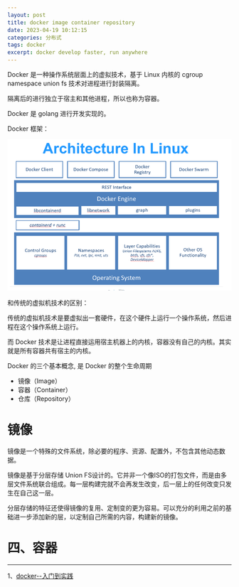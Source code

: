 ```yaml
---
layout: post
title: docker image container repository 
date: 2023-04-19 10:12:15
categories: 分布式
tags: docker 
excerpt: docker develop faster, run anywhere
---
```


Docker 是一种操作系统层面上的虚拟技术，基于 Linux 内核的 cgroup namespace union fs 技术对进程进行封装隔离。 

隔离后的进行独立于宿主和其他进程，所以也称为容器。

Docker 是 golang 进行开发实现的。

Docker 框架：

![](/assets/docker/docker-2023-04-25-19-42-49.png)


和传统的虚拟机技术的区别：

传统的虚拟机技术是要虚拟出一套硬件，在这个硬件上运行一个操作系统，然后进程在这个操作系统上运行。

而 Docker 技术是让进程直接运用宿主机器上的内核，容器没有自己的内核。其实就是所有容器共有宿主的内核。 




Docker 的三个基本概念,  是 Docker 的整个生命周期

- 镜像（Image）
- 容器（Container）
- 仓库（Repository）


# 镜像

镜像是一个特殊的文件系统，除必要的程序、资源、配置外，不包含其他动态数据。

镜像是基于分层存储 Union FS设计的。它并非一个像ISO的打包文件，而是由多层文件系统联合组成。每一层构建完就不会再发生改变，后一层上的任何改变只发生在自己这一层。

分层存储的特征还使得镜像的复用、定制变的更为容易。可以充分的利用之前的基础进一步添加新的层，以定制自己所需的内容，构建新的镜像。
# 四、容器


----

1、[docker--入门到实践](https://yeasy.gitbook.io/docker_practice)
